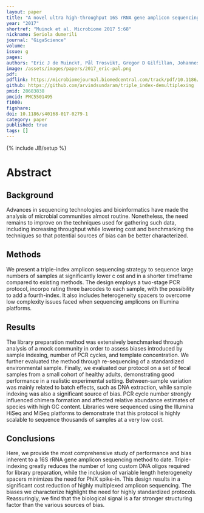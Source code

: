 ```yaml
---
layout: paper
title: "A novel ultra high-throughput 16S rRNA gene amplicon sequencing library preparation method for the Illumina HiSeq platform"
year: "2017"
shortref: "Muinck et al. Microbiome 2017 5:68"
nickname: Seriola dumerili
journal: "GigaScience"
volume: 
issue: g
pages: 
authors: "Eric J de Muinck†, Pål Trosvik†, Gregor D Gilfillan, Johannes R Hov, <strong>Arvind YM Sundaram*</strong>"
image: /assets/images/papers/2017_eric-pal.png
pdf: 
pdflink: https://microbiomejournal.biomedcentral.com/track/pdf/10.1186/s40168-017-0279-1?site=microbiomejournal.biomedcentral.com
github: https://github.com/arvindsundaram/triple_index-demultiplexing
pmid: 28683838
pmcid: PMC5501495
f1000: 
figshare: 
doi: 10.1186/s40168-017-0279-1
category: paper
published: true
tags: []
---
```

{% include JB/setup %}

# Abstract 

## Background
Advances in sequencing technologies and bioinformatics have made the analysis of microbial communities almost routine. Nonetheless, the need remains to improve on the techniques used for gathering such data, including increasing throughput while lowering cost and benchmarking the techniques so that potential sources of bias can be better characterized.

## Methods
We present a triple-index amplicon sequencing strategy to sequence large numbers of samples at significantly lower c ost and in a shorter timeframe compared to existing methods. The design employs a two-stage PCR protocol, incorpo rating three barcodes to each sample, with the possibility to add a fourth-index. It also includes heterogeneity spacers to overcome low complexity issues faced when sequencing amplicons on Illumina platforms.

## Results
The library preparation method was extensively benchmarked through analysis of a mock community in order to assess biases introduced by sample indexing, number of PCR cycles, and template concentration. We further evaluated the method through re-sequencing of a standardized environmental sample. Finally, we evaluated our protocol on a set of fecal samples from a small cohort of healthy adults, demonstrating good performance in a realistic experimental setting. Between-sample variation was mainly related to batch effects, such as DNA extraction, while sample indexing was also a significant source of bias. PCR cycle number strongly influenced chimera formation and affected relative abundance estimates of species with high GC content. Libraries were sequenced using the Illumina HiSeq and MiSeq platforms to demonstrate that this protocol is highly scalable to sequence thousands of samples at a very low cost.

## Conclusions
Here, we provide the most comprehensive study of performance and bias inherent to a 16S rRNA gene amplicon sequencing method to date. Triple-indexing greatly reduces the number of long custom DNA oligos required for library preparation, while the inclusion of variable length heterogeneity spacers minimizes the need for PhiX spike-in. This design results in a significant cost reduction of highly multiplexed amplicon sequencing. The biases we characterize highlight the need for highly standardized protocols. Reassuringly, we find that the biological signal is a far stronger structuring factor than the various sources of bias.

